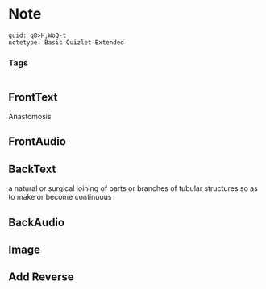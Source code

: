 # Note
```
guid: q8>H;WoQ-t
notetype: Basic Quizlet Extended
```

### Tags
```
```

## FrontText
Anastomosis

## FrontAudio


## BackText
a natural or surgical joining of parts or branches of tubular structures so as to make or become continuous

## BackAudio


## Image


## Add Reverse

